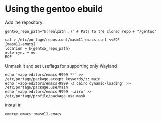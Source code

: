 # Using the gentoo ebuild

Add the repository:
```
gentoo_repo_path="$(realpath .)" # Path to the cloned repo + "/gentoo"

cat > /etc/portage/repos.conf/masm11-emacs.conf <<EOF
[masm11-emacs]
location = ${gentoo_repo_path}
auto-sync = no
EOF
```

Unmask it and set useflags for supporting only Wayland:
```
echo '=app-editors/emacs-9999 **' >> /etc/portage/package.accept_keywords/zz_main
echo '=app-editors/emacs-9999 -X cairo dynamic-loading' >> /etc/portage/package.use/main
echo '=app-editors/emacs-9999 -cairo' >> /etc/portage/profile/package.use.mask
```

Install it:
```
emerge emacs::masm11-emacs
```
